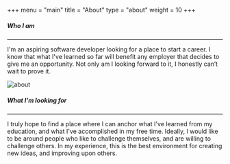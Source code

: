 +++
menu = "main"
title = "About"
type = "about"
weight = 10
+++

##### **Who I am**
___
I'm an aspiring software developer looking for a place to start a career. I know that what I've learned so far will benefit any employer that decides to give me an opportunity. Not only am I looking forward to it, I honestly can’t wait to prove it.

<!-- ![about](../images/mac.jpg) -->
![about](../images/be_about.jpg)

<!-- ##### **What I need**
A chance to be molded into what someone is looking for.  I've learned all of these things, I want to put them to use for a purpose.  Otherwise, this seems to end up in an ever-expanding reality of becoming a jack-of-all-trades, which isn't exactly what I'm seeking.  I'm aware that there's value in knowing much about many things, but I really want to hone in my skills at this point. -->

##### **What I'm looking for**
___
I truly hope to find a place where I can anchor what I've learned from my education, and what I've accomplished in my free time.  Ideally, I would like to be around people who like to challenge themselves, and are willing to challenge others. In my experience, this is the best environment for creating new ideas, and improving upon others.

